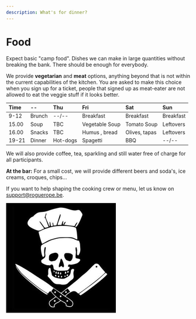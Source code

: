 ```yaml
---
description: What's for dinner?
---
```


# Food

Expect basic "camp food". Dishes we can make in large quantities without breaking the bank. There should be enough for everybody.

We provide **vegetarian** and **meat** options, anything beyond that is not within the current capabilities of the kitchen. You are asked to make this choice when you sign up for a ticket, people that signed up as meat-eater are not allowed to eat the veggie stuff if it looks better.

| Time  | --        | Thu       | Fri           | Sat           | Sun       |
| :---  | :---      | :---      | :---          | :---          | :---      |
| 9-12  | Brunch    | --/--     | Breakfast     | Breakfast     | Breakfast |
| 15.00 | Soup      | TBC       | Vegetable Soup| Tomato Soup   | Leftovers |
| 16.00 | Snacks    | TBC       | Humus , bread | Olives, tapas | Leftovers |
| 19-21 | Dinner    | Hot-dogs  | Spagetti      | BBQ           | --/--     |

We will also provide coffee, tea, sparkling and still water free of charge for all participants.

**At the bar:** For a small cost, we will provide different beers and soda's, ice creams, croques, chips...    
  
If you want to help shaping the cooking crew or menu, let us know on support@roguerope.be.

![](.gitbook/assets/image%20%281%29.png)

